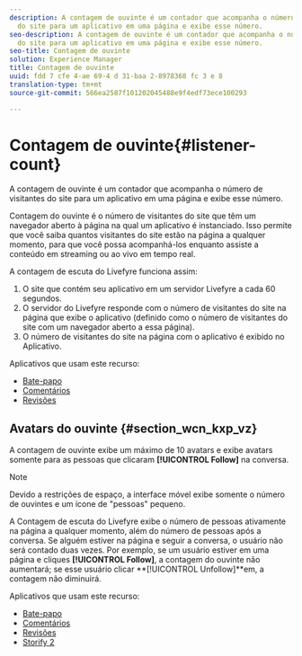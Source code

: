 ```yaml
---
description: A contagem de ouvinte é um contador que acompanha o número de visitantes
  do site para um aplicativo em uma página e exibe esse número.
seo-description: A contagem de ouvinte é um contador que acompanha o número de visitantes
  do site para um aplicativo em uma página e exibe esse número.
seo-title: Contagem de ouvinte
solution: Experience Manager
title: Contagem de ouvinte
uuid: fdd 7 cfe 4-ae 69-4 d 31-baa 2-8978368 fc 3 e 8
translation-type: tm+mt
source-git-commit: 566ea2587f101202045488e9f4edf73ece100293

---
```



# Contagem de ouvinte{#listener-count}

A contagem de ouvinte é um contador que acompanha o número de visitantes do site para um aplicativo em uma página e exibe esse número.

Contagem do ouvinte é o número de visitantes do site que têm um navegador aberto à página na qual um aplicativo é instanciado. Isso permite que você saiba quantos visitantes do site estão na página a qualquer momento, para que você possa acompanhá-los enquanto assiste a conteúdo em streaming ou ao vivo em tempo real.

A contagem de escuta do Livefyre funciona assim:

1. O site que contém seu aplicativo em um servidor Livefyre a cada 60 segundos.
1. O servidor do Livefyre responde com o número de visitantes do site na página que exibe o aplicativo (definido como o número de visitantes do site com um navegador aberto a essa página).
1. O número de visitantes do site na página com o aplicativo é exibido no Aplicativo.

Aplicativos que usam este recurso:

* [Bate-papo](../c-about-apps/c-chat-app/c-chat-app.md#c_chat_app)
* [Comentários](/help/using/c-about-apps/c-comments/c-comments.md)
* [Revisões](../c-about-apps/c-reviews-app/c-reviews-app.md#c_reviews_app)

## Avatars do ouvinte {#section_wcn_kxp_vz}

A contagem de ouvinte exibe um máximo de 10 avatars e exibe avatars somente para as pessoas que clicaram **[!UICONTROL Follow]** na conversa.

>[!NOTE]
>
>Devido a restrições de espaço, a interface móvel exibe somente o número de ouvintes e um ícone de "pessoas" pequeno.

A Contagem de escuta do Livefyre exibe o número de pessoas ativamente na página a qualquer momento, além do número de pessoas após a conversa. Se alguém estiver na página e seguir a conversa, o usuário não será contado duas vezes. Por exemplo, se um usuário estiver em uma página e cliques **[!UICONTROL Follow]**, a contagem do ouvinte não aumentará; se esse usuário clicar **[!UICONTROL Unfollow]**em, a contagem não diminuirá.

Aplicativos que usam este recurso:

* [Bate-papo](../c-about-apps/c-chat-app/c-chat-app.md#c_chat_app)
* [Comentários](/help/using/c-about-apps/c-comments/c-comments.md)
* [Revisões](../c-about-apps/c-reviews-app/c-reviews-app.md#c_reviews_app)
* [Storify 2](../c-about-apps/c-storify2/c-storify2.md#c_storify2)

